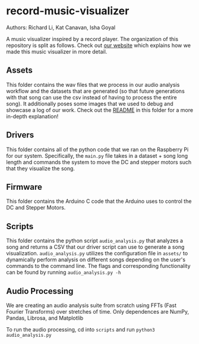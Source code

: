 # record-music-visualizer
Authors: Richard Li, Kat Canavan, Isha Goyal

A music visualizer inspired by a record player. The organization of this repository is split as follows. Check out [our website](https://olincollege.github.io/pie-2022-03/disco-divas/) which explains how we made this music visualizer in more detail.

## Assets

This folder contains the wav files that we process in our audio analysis workflow and the datasets that are generated (so that future generations with that song can use the csv instead of having to process the entire song). It additionally poses some images that we used to debug and showcase a log of our work. Check out the [README](assets/README.md) in this folder for a more in-depth explanation!

## Drivers

This folder contains all of the python code that we ran on the Raspberry Pi for our system. Specifically, the `main.py` file takes in a dataset + song long length and commands the system to move the DC and stepper motors such that they visualize the song.

## Firmware

This folder contains the Arduino C code that the Arduino uses to control the DC and Stepper Motors. 

## Scripts

This folder contains the python script `audio_analysis.py` that analyzes a song and returns a CSV that our driver script can use to generate a song visualization. `audio_analysis.py` utilizes the configuration file in `assets/` to dynamically perform analysis on different songs depending on the user's commands to the command line. The flags and corresponding functionality can be found by running `audio_analysis.py -h`

## Audio Processing 

We are creating an audio analysis suite from scratch using FFTs (Fast Fourier Transforms) over stretches of time.
Only dependences are NumPy, Pandas, Librosa, and Matplotlib

To run the audio processing, cd into `scripts` and run `python3 audio_analysis.py`
